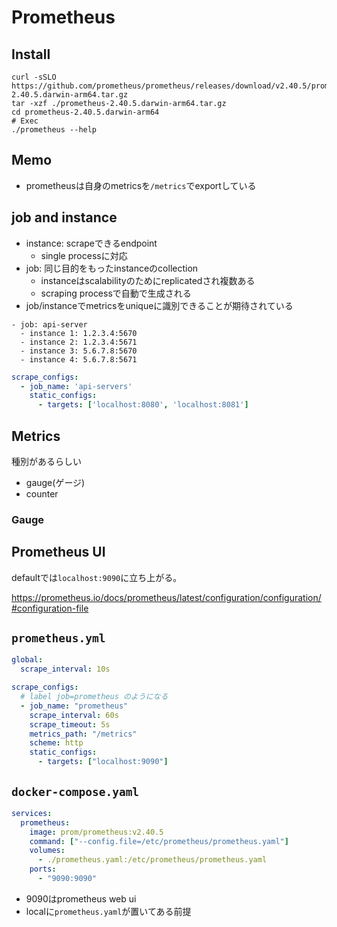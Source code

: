 # Prometheus

## Install

```shell
curl -sSLO https://github.com/prometheus/prometheus/releases/download/v2.40.5/prometheus-2.40.5.darwin-arm64.tar.gz
tar -xzf ./prometheus-2.40.5.darwin-arm64.tar.gz 
cd prometheus-2.40.5.darwin-arm64 
# Exec
./prometheus --help
```

## Memo

* prometheusは自身のmetricsを`/metrics`でexportしている

## job and instance

* instance: scrapeできるendpoint
  * single processに対応
* job: 同じ目的をもったinstanceのcollection
  * instanceはscalabilityのためにreplicatedされ複数ある
  * scraping processで自動で生成される
* job/instanceでmetricsをuniqueに識別できることが期待されている

```
- job: api-server
  - instance 1: 1.2.3.4:5670
  - instance 2: 1.2.3.4:5671
  - instance 3: 5.6.7.8:5670
  - instance 4: 5.6.7.8:5671
```

```yaml
scrape_configs:
  - job_name: 'api-servers'
    static_configs:
      - targets: ['localhost:8080', 'localhost:8081']

```

## Metrics

種別があるらしい

* gauge(ゲージ)
* counter

### Gauge




## Prometheus UI

defaultでは`localhost:9090`に立ち上がる。

https://prometheus.io/docs/prometheus/latest/configuration/configuration/#configuration-file

## `prometheus.yml`

```yaml
global:
  scrape_interval: 10s

scrape_configs:
  # label job=prometheus のようになる
  - job_name: "prometheus"
    scrape_interval: 60s
    scrape_timeout: 5s
    metrics_path: "/metrics"
    scheme: http
    static_configs:
      - targets: ["localhost:9090"]
```

## `docker-compose.yaml`

```yaml
services:
  prometheus:
    image: prom/prometheus:v2.40.5
    command: ["--config.file=/etc/prometheus/prometheus.yaml"]
    volumes:
      - ./prometheus.yaml:/etc/prometheus/prometheus.yaml
    ports:
      - "9090:9090"
```

* 9090はprometheus web ui
* localに`prometheus.yaml`が置いてある前提
